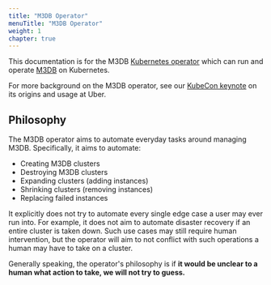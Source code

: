 ```yaml
---
title: "M3DB Operator"
menuTitle: "M3DB Operator"
weight: 1
chapter: true
---
```


This documentation is for the M3DB [Kubernetes operator][operators] which can run and operate [M3DB][m3db] on Kubernetes.

For more background on the M3DB operator, see our [KubeCon keynote][keynote] on its origins and usage at Uber.

## Philosophy

The M3DB operator aims to automate everyday tasks around managing M3DB. Specifically, it aims to automate:

- Creating M3DB clusters
- Destroying M3DB clusters
- Expanding clusters (adding instances)
- Shrinking clusters (removing instances)
- Replacing failed instances

It explicitly does not try to automate every single edge case a user may ever run into. For example, it does not aim to
automate disaster recovery if an entire cluster is taken down. Such use cases may still require human intervention, but
the operator will aim to not conflict with such operations a human may have to take on a cluster.

Generally speaking, the operator's philosophy is if **it would be unclear to a human what action to take, we will not
try to guess.**

[operators]: https://coreos.com/operators/
[m3db]: https://m3db.io/docs/
[keynote]: https://kccna18.sched.com/event/Gsxn/keynote-smooth-operator-large-scale-automated-storage-with-kubernetes-celina-ward-software-engineer-matt-schallert-site-reliability-engineer-uber
